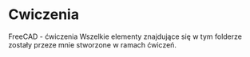 # Cwiczenia
FreeCAD - ćwiczenia
Wszelkie elementy znajdujące się w tym folderze zostały przeze mnie stworzone w ramach ćwiczeń. 
